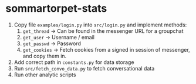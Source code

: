 # sommartorpet-stats

1. Copy file `examples/login.py` into `src/login.py` and implement methods:
    1. `get_thread` -> Can be found in the messenger URL for a groupchat
    2. `get_user` -> Username / email
    3. `get_passwd` -> Password
    4. `get_cookies` -> Fetch cookies from a signed in session of messenger, and copy them in.
2. Add correct path in `constants.py` for data storage
3. Run `src/fetch_convo_data.py` to fetch conversational data
4. Run other analytic scripts
